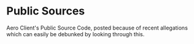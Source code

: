 # Public Sources

Aero Client's Public Source Code, posted because of recent allegations which can easily be debunked by looking through this.
